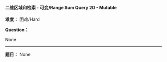#### 二维区域和检索 - 可变/Range Sum Query 2D - Mutable
**难度：** 困难/Hard

**Question：** 

None

------

**题目：** 
None
